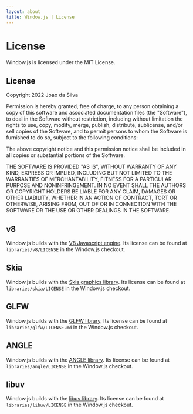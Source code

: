 ```yaml
---
layout: about
title: Window.js | License
---
```


License
=======

Window.js is licensed under the MIT License.

License
-------

Copyright 2022 Joao da Silva

Permission is hereby granted, free of charge, to any person obtaining a copy of
this software and associated documentation files (the "Software"), to deal in
the Software without restriction, including without limitation the rights to
use, copy, modify, merge, publish, distribute, sublicense, and/or sell copies of
the Software, and to permit persons to whom the Software is furnished to do so,
subject to the following conditions:

The above copyright notice and this permission notice shall be included in all
copies or substantial portions of the Software.

THE SOFTWARE IS PROVIDED "AS IS", WITHOUT WARRANTY OF ANY KIND, EXPRESS OR
IMPLIED, INCLUDING BUT NOT LIMITED TO THE WARRANTIES OF MERCHANTABILITY, FITNESS
FOR A PARTICULAR PURPOSE AND NONINFRINGEMENT. IN NO EVENT SHALL THE AUTHORS OR
COPYRIGHT HOLDERS BE LIABLE FOR ANY CLAIM, DAMAGES OR OTHER LIABILITY, WHETHER
IN AN ACTION OF CONTRACT, TORT OR OTHERWISE, ARISING FROM, OUT OF OR IN
CONNECTION WITH THE SOFTWARE OR THE USE OR OTHER DEALINGS IN THE SOFTWARE.


v8
--

Window.js builds with the [V8 Javascript engine](http://v8.dev).
Its license can be found at
`libraries/v8/LICENSE` in the Window.js checkout.


Skia
----

Window.js builds with the [Skia graphics library](http://skia.org).
Its license can be found at
`libraries/skia/LICENSE` in the Window.js checkout.


GLFW
----

Window.js builds with the [GLFW library](http://glfw.org).
Its license can be found at
`libraries/glfw/LICENSE.md` in the Window.js checkout.


ANGLE
-----

Window.js builds with the [ANGLE library](https://github.com/google/angle).
Its license can be found at
`libraries/angle/LICENSE` in the Window.js checkout.


libuv
-----

Window.js builds with the [libuv library](http://libuv.org).
Its license can be found at
`libraries/libuv/LICENSE` in the Window.js checkout.
